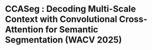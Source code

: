 # CCASeg : Decoding Multi-Scale Context with Convolutional Cross-Attention for Semantic Segmentation (WACV 2025)
